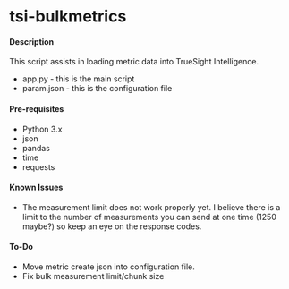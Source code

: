# tsi-bulkmetrics

#### Description

This script assists in loading metric data into TrueSight Intelligence.

- app.py - this is the main script
- param.json - this is the configuration file

#### Pre-requisites
- Python 3.x
- json
- pandas
- time
- requests

#### Known Issues

- The measurement limit does not work properly yet.  I believe there is a limit to the number of measurements
you can send at one time (1250 maybe?) so keep an eye on the response codes.

#### To-Do

- Move metric create json into configuration file.
- Fix bulk measurement limit/chunk size